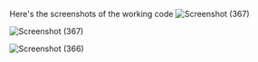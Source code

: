 Here's the screenshots of the working code 
![Screenshot (367)](https://github.com/user-attachments/assets/6a5d939a-99bc-4c83-b95c-fca98a0e64be)

![Screenshot (367)](https://github.com/user-attachments/assets/5cb293cd-17f4-481d-bb58-043fbe117d30)

![Screenshot (366)](https://github.com/user-attachments/assets/62f425f6-3abe-405c-bf73-5c039f4da9f1)


